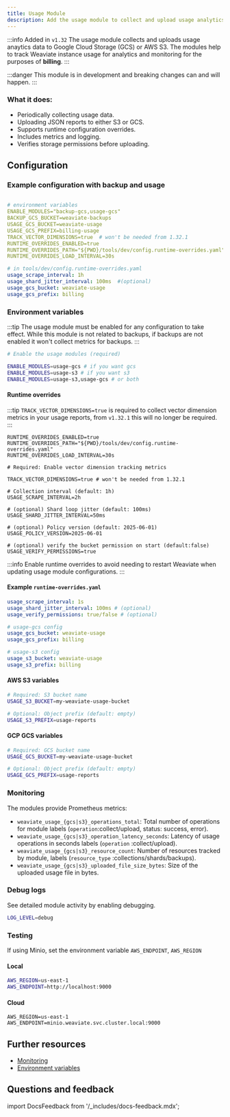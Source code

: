 ```yaml
---
title: Usage Module
description: Add the usage module to collect and upload usage analytics data to Google Cloud Storage (GCS) or AWS S3. 
---
```


:::info Added in `v1.32`
The usage module collects and uploads usage anaytics data to Google Cloud Storage (GCS) or AWS S3. The modules help to track Weaviate instance usage for analytics and monitoring for the purposes of **billing**.
:::

:::danger
This module is in development and breaking changes can and will happen. 
:::

### What it does:

- Periodically collecting usage data.
- Uploading JSON reports to  either S3 or GCS.
- Supports runtime configuration overrides. 
- Includes metrics and logging. 
- Verifies storage permissions before uploading.

## Configuration

### Example configuration with backup and usage

```yaml

# environment variables
ENABLE_MODULES="backup-gcs,usage-gcs" 
BACKUP_GCS_BUCKET=weaviate-backups 
USAGE_GCS_BUCKET=weaviate-usage 
USAGE_GCS_PREFIX=billing-usage 
TRACK_VECTOR_DIMENSIONS=true  # won't be needed from 1.32.1
RUNTIME_OVERRIDES_ENABLED=true 
RUNTIME_OVERRIDES_PATH="${PWD}/tools/dev/config.runtime-overrides.yaml"
RUNTIME_OVERRIDES_LOAD_INTERVAL=30s

# in tools/dev/config.runtime-overrides.yaml
usage_scrape_interval: 1h
usage_shard_jitter_interval: 100ms  #(optional)
usage_gcs_bucket: weaviate-usage
usage_gcs_prefix: billing

```

### Environment variables

:::tip
The usage module must be enabled for any configuration to take effect. 
While this module is not related to backups, if backups are not enabled it won't collect metrics for backups. 
:::

```bash
# Enable the usage modules (required)

ENABLE_MODULES=usage-gcs # if you want gcs
ENABLE_MODULES=usage-s3 # if you want s3
ENABLE_MODULES=usage-s3,usage-gcs # or both

```

#### Runtime overrides

:::tip
`TRACK_VECTOR_DIMENSIONS=true` is required to collect vector dimension metrics in your usage reports, from `v1.32.1` this will no longer be required. 
:::

```shell
RUNTIME_OVERRIDES_ENABLED=true
RUNTIME_OVERRIDES_PATH="${PWD}/tools/dev/config.runtime-overrides.yaml"
RUNTIME_OVERRIDES_LOAD_INTERVAL=30s

# Required: Enable vector dimension tracking metrics

TRACK_VECTOR_DIMENSIONS=true # won't be needed from 1.32.1

# Collection interval (default: 1h)
USAGE_SCRAPE_INTERVAL=2h

# (optional) Shard loop jitter (default: 100ms)
USAGE_SHARD_JITTER_INTERVAL=50ms

# (optional) Policy version (default: 2025-06-01)
USAGE_POLICY_VERSION=2025-06-01

# (optional) verify the bucket permission on start (default:false)
USAGE_VERIFY_PERMISSIONS=true
```

:::info
Enable runtime overrides to avoid needing to restart Weaviate when updating usage module configurations.
:::

#### Example `runtime-overrides.yaml`

```yaml
usage_scrape_interval: 1s
usage_shard_jitter_interval: 100ms # (optional)
usage_verify_permissions: true/false # (optional)

# usage-gcs config
usage_gcs_bucket: weaviate-usage
usage_gcs_prefix: billing

# usage-s3 config
usage_s3_bucket: weaviate-usage
usage_s3_prefix: billing
```

#### AWS S3 variables

```bash
# Required: S3 bucket name
USAGE_S3_BUCKET=my-weaviate-usage-bucket

# Optional: Object prefix (default: empty)
USAGE_S3_PREFIX=usage-reports

```

#### GCP GCS variables 

```bash
# Required: GCS bucket name
USAGE_GCS_BUCKET=my-weaviate-usage-bucket

# Optional: Object prefix (default: empty)
USAGE_GCS_PREFIX=usage-reports
```

### Monitoring

The modules provide Prometheus metrics:

- `weaviate_usage_{gcs|s3}_operations_total`: Total number of operations for module labels (`operation`:collect/upload,  status: success, error).
- `weaviate_usage_{gcs|s3}_operation_latency_seconds`: Latency of usage operations in seconds labels (`operation` :collect/upload).
- `weaviate_usage_{gcs|s3}_resource_count`: Number of resources tracked by module, labels (`resource_type` :collections/shards/backups).
- `weaviate_usage_{gcs|s3}_uploaded_file_size_bytes`: Size of the uploaded usage file in bytes.

### Debug logs

See detailed module activity by enabling debugging. 

```bash
LOG_LEVEL=debug
```

### Testing
If using Minio, set the environment variable `AWS_ENDPOINT`, `AWS_REGION`

#### Local
```bash
AWS_REGION=us-east-1
AWS_ENDPOINT=http://localhost:9000
```

#### Cloud

```
AWS_REGION=us-east-1
AWS_ENDPOINT=minio.weaviate.svc.cluster.local:9000 
```

## Further resources

- [Monitoring](/docs/deploy/configuration/monitoring.md)
- [Environment variables](/docs/deploy/configuration/env-vars/index.md)

## Questions and feedback

import DocsFeedback from '/_includes/docs-feedback.mdx';

<DocsFeedback/>

